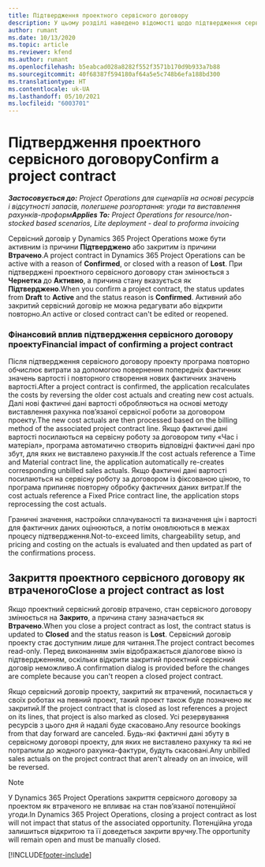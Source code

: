 ```yaml
---
title: Підтвердження проектного сервісного договору
description: У цьому розділі наведено відомості щодо підтвердження сервісних договорів проектів в Project Operations.
author: rumant
ms.date: 10/13/2020
ms.topic: article
ms.reviewer: kfend
ms.author: rumant
ms.openlocfilehash: b5eabcad028a8282f552f3571b170d9b933a7b88
ms.sourcegitcommit: 40f68387f594180af64a5e5c748b6efa188bd300
ms.translationtype: HT
ms.contentlocale: uk-UA
ms.lasthandoff: 05/10/2021
ms.locfileid: "6003701"
---
```

# <a name="confirm-a-project-contract"></a><span data-ttu-id="8dc9c-103">Підтвердження проектного сервісного договору</span><span class="sxs-lookup"><span data-stu-id="8dc9c-103">Confirm a project contract</span></span>

<span data-ttu-id="8dc9c-104">_**Застосовується до:** Project Operations для сценаріїв на основі ресурсів і відсутності запасів, полегшене розгортання: угоди та виставлення рахунків-проформ_</span><span class="sxs-lookup"><span data-stu-id="8dc9c-104">_**Applies To:** Project Operations for resource/non-stocked based scenarios, Lite deployment - deal to proforma invoicing_</span></span>

<span data-ttu-id="8dc9c-105">Сервісний договір у Dynamics 365 Project Operations може бути активним із причини **Підтверджено** або закритим із причини **Втрачено**.</span><span class="sxs-lookup"><span data-stu-id="8dc9c-105">A project contract in Dynamics 365 Project Operations can be active with a reason of **Confirmed**, or closed with a reason of **Lost**.</span></span> <span data-ttu-id="8dc9c-106">При підтверджені проектного сервісного договору стан змінюється з **Чернетка** до **Активно**, а причина стану вказується як **Підтверджено**.</span><span class="sxs-lookup"><span data-stu-id="8dc9c-106">When you confirm a project contract, the status updates from **Draft** to **Active** and the status reason is **Confirmed**.</span></span> <span data-ttu-id="8dc9c-107">Активний або закритий сервісний договір не можна редагувати або відкрити повторно.</span><span class="sxs-lookup"><span data-stu-id="8dc9c-107">An active or closed contract can't be edited or reopened.</span></span> 

### <a name="financial-impact-of-confirming-a-project-contract"></a><span data-ttu-id="8dc9c-108">Фінансовий вплив підтвердження сервісного договору проекту</span><span class="sxs-lookup"><span data-stu-id="8dc9c-108">Financial impact of confirming a project contract</span></span>

<span data-ttu-id="8dc9c-109">Після підтвердження сервісного договору проекту програма повторно обчислює витрати за допомогою повернення попередніх фактичних значень вартості і повторного створення нових фактичних значень вартості.</span><span class="sxs-lookup"><span data-stu-id="8dc9c-109">After a project contract is confirmed, the application recalculates the costs by reversing the older cost actuals and creating new cost actuals.</span></span> <span data-ttu-id="8dc9c-110">Далі нові фактичні дані вартості обробляються на основі методу виставлення рахунка пов’язаної сервісної роботи за договором проекту.</span><span class="sxs-lookup"><span data-stu-id="8dc9c-110">The new cost actuals are then processed based on the billing method of the associated project contract line.</span></span> <span data-ttu-id="8dc9c-111">Якщо фактичні дані вартості посилаються на сервісну роботу за договором типу «Час і матеріал», програма автоматично створить відповідні фактичні дані про збут, для яких не виставлено рахунків.</span><span class="sxs-lookup"><span data-stu-id="8dc9c-111">If the cost actuals reference a Time and Material contract line, the application automatically re-creates corresponding unbilled sales actuals.</span></span> <span data-ttu-id="8dc9c-112">Якщо фактичні дані вартості посилаються на сервісну роботу за договором із фіксованою ціною, то програма припиняє повторну обробку фактичних даних витрат.</span><span class="sxs-lookup"><span data-stu-id="8dc9c-112">If the cost actuals reference a Fixed Price contract line, the application stops reprocessing the cost actuals.</span></span>

<span data-ttu-id="8dc9c-113">Граничні значення, настройки сплачуваності та визначення цін і вартості для фактичних даних оцінюються, а потім оновлюються в межах процесу підтвердження.</span><span class="sxs-lookup"><span data-stu-id="8dc9c-113">Not-to-exceed limits, chargeability setup, and pricing and costing on the actuals is evaluated and then updated as part of the confirmations process.</span></span>

## <a name="close-a-project-contract-as-lost"></a><span data-ttu-id="8dc9c-114">Закриття проектного сервісного договору як втраченого</span><span class="sxs-lookup"><span data-stu-id="8dc9c-114">Close a project contract as lost</span></span>

<span data-ttu-id="8dc9c-115">Якщо проектний сервісний договір втрачено, стан сервісного договору змінюється на **Закрито**, а причина стану зазначається як **Втрачено**.</span><span class="sxs-lookup"><span data-stu-id="8dc9c-115">When you close a project contract as lost, the contract status is updated to **Closed** and the status reason is **Lost**.</span></span> <span data-ttu-id="8dc9c-116">Сервісний договір проекту стає доступним лише для читання.</span><span class="sxs-lookup"><span data-stu-id="8dc9c-116">The project contract becomes read-only.</span></span> <span data-ttu-id="8dc9c-117">Перед виконанням змін відображається діалогове вікно із підтвердженням, оскільки відкрити закритий проектний сервісний договір неможливо.</span><span class="sxs-lookup"><span data-stu-id="8dc9c-117">A confirmation dialog is provided before the changes are complete because you can't reopen a closed project contract.</span></span>

<span data-ttu-id="8dc9c-118">Якщо сервісний договір проекту, закритий як втрачений, посилається у своїх роботах на певний проект, такий проект також буде позначено як закритий.</span><span class="sxs-lookup"><span data-stu-id="8dc9c-118">If the project contract that is closed as lost references a project on its lines, that project is also marked as closed.</span></span> <span data-ttu-id="8dc9c-119">Усі резервування ресурсів з цього дня й надалі буде скасовано.</span><span class="sxs-lookup"><span data-stu-id="8dc9c-119">Any resource bookings from that day forward are canceled.</span></span> <span data-ttu-id="8dc9c-120">Будь-які фактичні дані збуту в сервісному договорі проекту, для яких не виставлено рахунку та які не потрапили до жодного рахунка-фактури, будуть скасовані.</span><span class="sxs-lookup"><span data-stu-id="8dc9c-120">Any unbilled sales actuals on the project contract that aren't already on an invoice, will be reversed.</span></span>

> [!NOTE]
> <span data-ttu-id="8dc9c-121">У Dynamics 365 Project Operations закриття сервісного договору за проектом як втраченого не впливає на стан пов’язаної потенційної угоди.</span><span class="sxs-lookup"><span data-stu-id="8dc9c-121">In Dynamics 365 Project Operations, closing a project contract as lost will not impact that status of the associated opportunity.</span></span> <span data-ttu-id="8dc9c-122">Потенційна угода залишиться відкритою та її доведеться закрити вручну.</span><span class="sxs-lookup"><span data-stu-id="8dc9c-122">The opportunity will remain open and must be manually closed.</span></span>


[!INCLUDE[footer-include](../../includes/footer-banner.md)]